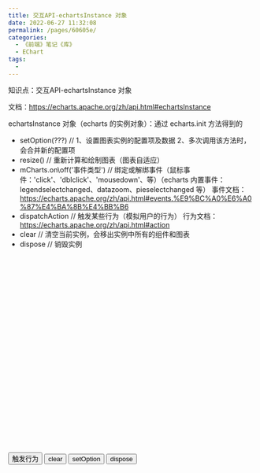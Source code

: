 ```yaml
---
title: 交互API-echartsInstance 对象
date: 2022-06-27 11:32:08
permalink: /pages/60605e/
categories:
  - 《前端》笔记《库》
  - EChart
tags:
  - 
---
```

知识点：交互API-echartsInstance 对象

文档：https://echarts.apache.org/zh/api.html#echartsInstance

echartsInstance 对象（echarts 的实例对象）：通过 echarts.init 方法得到的
  - setOption(???)  // 1、设置图表实例的配置项及数据  2、多次调用该方法时，会合并新的配置项
  - resize()  // 重新计算和绘制图表（图表自适应）
  - mCharts.on\off('事件类型')  // 绑定或解绑事件（鼠标事件：'click'、'dblclick'、'mousedown'、等）（echarts 内置事件：legendselectchanged、datazoom、pieselectchanged 等）
    事件文档：https://echarts.apache.org/zh/api.html#events.%E9%BC%A0%E6%A0%87%E4%BA%8B%E4%BB%B6
  - dispatchAction  // 触发某些行为（模拟用户的行为）
    行为文档：https://echarts.apache.org/zh/api.html#action
  - clear  // 清空当前实例，会移出实例中所有的组件和图表
  - dispose  // 销毁实例

<!DOCTYPE html>
<html lang="en">

<head>
  <meta charset="UTF-8">
  <meta name="viewport" content="width=device-width, initial-scale=1.0">
  <meta http-equiv="X-UA-Compatible" content="ie=edge">
  <title>Document</title>
  <script src="lib/echarts.min.js"></script>
  <script src="lib/jquery.min.js"></script>
</head>

<body>
  <div style="width: 600px;height:400px"></div>
  <button id="btn1">触发行为</button>
  <button id="btn2">clear</button>
  <button id="btn3">setOption</button>
  <button id="btn4">dispose</button>
  <script>
    var mCharts = echarts.init(document.querySelector("div"))
    var pieData = [
      {
        value: 11231,
        name: "淘宝",
      },
      {
        value: 22673,
        name: "京东"
      },
      {
        value: 6123,
        name: "唯品会"
      },
      {
        value: 8989,
        name: "1号店"
      },
      {
        value: 6700,
        name: "聚美优品"
      }
    ]
    var option = {
      legend: {
        data: ['淘宝', '京东', '唯品会', '1号店', '聚美优品']
      },
      tooltip: {
        show: true
      },
      series: [
        {
          type: 'pie',
          data: pieData
        }
      ]
    }
    mCharts.setOption(option)
    mCharts.on('click', function (arg) {
      console.log(arg)
      console.log('click...')
    }) // 对事件进行监听

    mCharts.off('click') // 解绑click的事件

    mCharts.on('legendselectchanged', function (arg) {
      console.log(arg)
      console.log('legendselectchanged')
    })

    $('#btn1').click(function () {
      // 模拟用户的行为
      mCharts.dispatchAction({
        type: 'highlight',  // 行为类型
        seriesIndex: 0, // 系列的索引
        dataIndex: 1 // 数据的索引
      })
      mCharts.dispatchAction({
        type: 'showTip',
        seriesIndex: 0,
        dataIndex: 2
      })
    })

    $('#btn2').click(function () {
      // 清空图表的实例
      mCharts.clear()
    })

    $('#btn3').click(function () {
      // 重新设置option
      mCharts.setOption(option)
    })

    $('#btn4').click(function () {
      // 销毁mCharts
      mCharts.dispose()
    })
  </script>
</body>

</html>